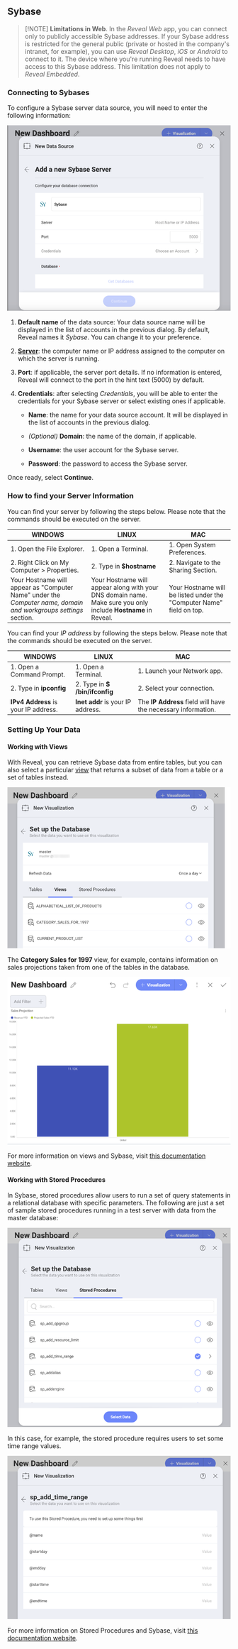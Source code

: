## Sybase

>[!NOTE] **Limitations in Web**. In the *Reveal Web* app, you can connect only to publicly accessible Sybase addresses. If your Sybase address is restricted for the general public (private or hosted in the company's intranet, for example), you can use *Reveal Desktop*, *iOS* or *Android* to connect to it. The device where you're running Reveal needs to have access to this Sybase address. This limitation does not apply to *Reveal Embedded*.

### Connecting to Sybases
To configure a Sybase server data source, you will need to enter the
following information:

<img src="images/enter-sybase-server-details.png" alt="Configure Sybase database connection" class="responsive-img"/>

1.  **Default name** of the data source: Your data source name will be displayed in the list of accounts in the previous dialog. By default, Reveal names it *Sybase*. You can change it to your preference.

2.  [**Server**](#how-to-find-server): the computer name or IP address
    assigned to the computer on which the server is running.

3.  **Port**: if applicable, the server port details. If no information
    is entered, Reveal will connect to the port in the hint text (5000)
    by default.

4.  **Credentials**: after selecting *Credentials*, you will be able to
    enter the credentials for your Sybase server or select existing ones
    if applicable.

      - **Name**: the name for your data source account. It will be
        displayed in the list of accounts in the previous dialog.

      - *(Optional)* **Domain**: the name of the domain, if applicable.

      - **Username**: the user account for the Sybase server.

      - **Password**: the password to access the Sybase server.

  Once ready, select **Continue**.

<a name='how-to-find-server'></a>
### How to find your Server Information

You can find your server by following the steps below. Please note that
the commands should be executed on the server.

| WINDOWS                                                                                                         | LINUX                                                                                                         | MAC                                                                  |
| --------------------------------------------------------------------------------------------------------------- | ------------------------------------------------------------------------------------------------------------- | -------------------------------------------------------------------- |
| 1\. Open the File Explorer.                                                                                     | 1\. Open a Terminal.                                                                                          | 1\. Open System Preferences.                                         |
| 2\. Right Click on My Computer \> Properties.                                                                   | 2\. Type in **$hostname**                                                                                     | 2\. Navigate to the Sharing Section.                                 |
| Your Hostname will appear as "Computer Name" under the *Computer name, domain and workgroups settings* section. | Your Hostname will appear along with your DNS domain name. Make sure you only include **Hostname** in Reveal. | Your Hostname will be listed under the "Computer Name" field on top. |

You can find your *IP address* by following the steps below. Please note
that the commands should be executed on the server.

| WINDOWS                              | LINUX                             | MAC                                                           |
| ------------------------------------ | --------------------------------- | ------------------------------------------------------------- |
| 1\. Open a Command Prompt.           | 1\. Open a Terminal.              | 1\. Launch your Network app.                                  |
| 2\. Type in **ipconfig**             | 2\. Type in **$ /bin/ifconfig**   | 2\. Select your connection.                                   |
| **IPv4 Address** is your IP address. | **Inet addr** is your IP address. | The **IP Address** field will have the necessary information. |

### Setting Up Your Data

#### Working with Views 

With Reveal, you can retrieve Sybase data from entire tables, but you
can also select a particular
[view](http://infocenter.sybase.com/help/index.jsp?topic=/com.sybase.infocenter.dc32300.1570/html/sqlug/X29678.htm)
that returns a subset of data from a table or a set of tables instead.

<img src="images/sybase-views.png" alt="Select from Sybase views dialog" class="responsive-img"/>

The **Category Sales for 1997** view, for example, contains information on sales
projections taken from one of the tables in the database.

<img src="images/sales-projection-sample.png" alt="Sales Projection Sample dashboard" class="responsive-img"/>

For more information on views and Sybase, visit [this documentation website](http://infocenter.sybase.com/help/index.jsp?topic=/com.sybase.infocenter.dc32300.1570/html/sqlug/X29678.htm).

#### Working with Stored Procedures

In Sybase, stored procedures allow users to run a set of query
statements in a relational database with specific parameters. The
following are just a set of sample stored procedures running in a test
server with data from the master database:

<img src="images/sybase-stored-procedures.png" alt="Select from Sybase Stored Procedures dialog" class="responsive-img"/>

In this case, for example, the stored procedure requires users to set some time range values.

<img src="images/stored-procedure-sample-dates.png" alt="Stored Procedure select dates" class="responsive-img"/>

For more information on Stored Procedures and Sybase, visit [this documentation website](http://infocenter.sybase.com/help/index.jsp?topic=/com.sybase.infocenter.dc32300.1570/html/sqlug/X39397.htm).
